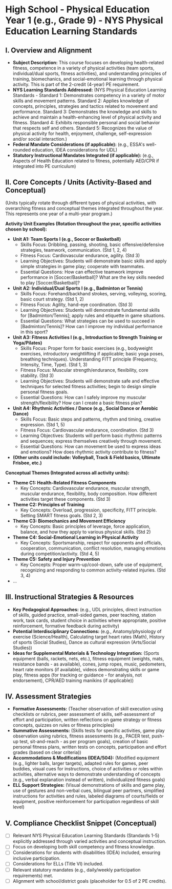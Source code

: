 # High School - Physical Education Year 1 (e.g., Grade 9) - NYS Physical Education Learning Standards

## I. Overview and Alignment
*   **Subject Description:** This course focuses on developing health-related fitness, competence in a variety of physical activities (team sports, individual/dual sports, fitness activities), and understanding principles of training, biomechanics, and social-emotional learning through physical activity. This is part of the 2-credit (4-year) PE requirement.
*   **NYS Learning Standards Addressed:** (NYS Physical Education Learning Standards - Standard 1: Demonstrates competency in a variety of motor skills and movement patterns. Standard 2: Applies knowledge of concepts, principles, strategies and tactics related to movement and performance. Standard 3: Demonstrates the knowledge and skills to achieve and maintain a health-enhancing level of physical activity and fitness. Standard 4: Exhibits responsible personal and social behavior that respects self and others. Standard 5: Recognizes the value of physical activity for health, enjoyment, challenge, self-expression and/or social interaction.)
*   **Federal Mandate Considerations (if applicable):** (e.g., ESSA's well-rounded education, IDEA considerations for UDL)
*   **Statutory Instructional Mandates Integrated (if applicable):** (e.g., Aspects of Health Education related to fitness, potentially AED/CPR if integrated into PE curriculum)

## II. Core Concepts / Units (Activity-Based and Conceptual)
(Units typically rotate through different types of physical activities, with overarching fitness and conceptual themes integrated throughout the year. This represents one year of a multi-year program.)

**Activity Unit Examples (Rotation throughout the year, specific activities chosen by school):**
*   **Unit A1: Team Sports I (e.g., Soccer or Basketball)**
    *   Skills Focus: Dribbling, passing, shooting, basic offensive/defensive strategies, teamwork, communication. (Std 1, 2, 4)
    *   Fitness Focus: Cardiovascular endurance, agility. (Std 3)
    *   Learning Objectives: Students will demonstrate basic skills and apply simple strategies in game play; cooperate with teammates.
    *   Essential Questions: How can effective teamwork improve performance in [Soccer/Basketball]? What are the key skills needed to play [Soccer/Basketball]?
*   **Unit A2: Individual/Dual Sports I (e.g., Badminton or Tennis)**
    *   Skills Focus: Forehand/backhand strokes, serving, volleying, scoring, basic court strategy. (Std 1, 2)
    *   Fitness Focus: Agility, hand-eye coordination. (Std 3)
    *   Learning Objectives: Students will demonstrate fundamental skills for [Badminton/Tennis]; apply rules and etiquette in game situations.
    *   Essential Questions: What strategies can be used to succeed in [Badminton/Tennis]? How can I improve my individual performance in this sport?
*   **Unit A3: Fitness Activities I (e.g., Introduction to Strength Training or Yoga/Pilates)**
    *   Skills Focus: Proper form for basic exercises (e.g., bodyweight exercises, introductory weightlifting if applicable; basic yoga poses, breathing techniques). Understanding FITT principle (Frequency, Intensity, Time, Type). (Std 1, 3)
    *   Fitness Focus: Muscular strength/endurance, flexibility, core stability. (Std 3)
    *   Learning Objectives: Students will demonstrate safe and effective techniques for selected fitness activities; begin to design simple personal fitness goals.
    *   Essential Questions: How can I safely improve my muscular strength/flexibility? How can I create a basic fitness plan?
*   **Unit A4: Rhythmic Activities / Dance (e.g., Social Dance or Aerobic Dance)**
    *   Skills Focus: Basic steps and patterns, rhythm and timing, creative expression. (Std 1, 5)
    *   Fitness Focus: Cardiovascular endurance, coordination. (Std 3)
    *   Learning Objectives: Students will perform basic rhythmic patterns and sequences; express themselves creatively through movement.
    *   Essential Questions: How can movement be used to express ideas and emotions? How does rhythmic activity contribute to fitness?
*   **(Other units could include: Volleyball, Track & Field basics, Ultimate Frisbee, etc.)**

**Conceptual Themes (Integrated across all activity units):**
*   **Theme C1: Health-Related Fitness Components**
    *   Key Concepts: Cardiovascular endurance, muscular strength, muscular endurance, flexibility, body composition. How different activities target these components. (Std 3)
*   **Theme C2: Principles of Training**
    *   Key Concepts: Overload, progression, specificity, FITT principle. Setting SMART fitness goals. (Std 2, 3)
*   **Theme C3: Biomechanics and Movement Efficiency**
    *   Key Concepts: Basic principles of leverage, force application, balance, and how they apply to various physical skills. (Std 2)
*   **Theme C4: Social-Emotional Learning in Physical Activity**
    *   Key Concepts: Sportsmanship, respect for opponents and officials, cooperation, communication, conflict resolution, managing emotions during competition/activity. (Std 4, 5)
*   **Theme C5: Safety and Injury Prevention**
    *   Key Concepts: Proper warm-up/cool-down, safe use of equipment, recognizing and responding to common activity-related injuries. (Std 3, 4)
*   ...

## III. Instructional Strategies & Resources
*   **Key Pedagogical Approaches:** (e.g., UDL principles, direct instruction of skills, guided practice, small-sided games, peer teaching, station work, task cards, student choice in activities where appropriate, positive reinforcement, formative feedback during activity)
*   **Potential Interdisciplinary Connections:** (e.g., Anatomy/physiology of exercise (Science/Health), Calculating target heart rates (Math), History of sports (Social Studies), Dance as cultural expression (Arts/Social Studies))
*   **Ideas for Supplemental Materials & Technology Integration:** (Sports equipment (balls, rackets, nets, etc.), fitness equipment (weights, mats, resistance bands - as available), cones, jump ropes, music, pedometers, heart rate monitors (if available), videos demonstrating skills or game play, fitness apps (for tracking or guidance - for analysis, not endorsement), CPR/AED training manikins (if applicable))

## IV. Assessment Strategies
*   **Formative Assessments:** (Teacher observation of skill execution using checklists or rubrics, peer assessment of skills, self-assessment of effort and participation, written reflections on game strategy or fitness concepts, quizzes on rules or fitness principles)
*   **Summative Assessments:** (Skills tests for specific activities, game play observation using rubrics, fitness assessments (e.g., PACER test, push-up test, sit-and-reach - as per program goals), creation of basic personal fitness plans, written tests on concepts, participation and effort grades (based on clear criteria))
*   **Accommodations & Modifications (IDEA/504):** (Modified equipment (e.g., lighter balls, larger targets), adapted rules for games, peer buddies, visual cues for instructions, choice of activities or roles within activities, alternative ways to demonstrate understanding of concepts (e.g., verbal explanation instead of written), individualized fitness goals)
*   **ELL Support Strategies:** (Visual demonstrations of skills and game play, use of gestures and non-verbal cues, bilingual peer partners, simplified instructions for activities and rules, labeled diagrams of courts/fields or equipment, positive reinforcement for participation regardless of skill level)

## V. Compliance Checklist Snippet (Conceptual)
*   [ ] Relevant NYS Physical Education Learning Standards (Standards 1-5) explicitly addressed through varied activities and conceptual instruction.
*   [ ] Focus on developing both skill competency and fitness knowledge.
*   [ ] Considerations for students with disabilities (IDEA) included, ensuring inclusive participation.
*   [ ] Considerations for ELLs (Title VI) included.
*   [ ] Relevant statutory mandates (e.g., daily/weekly participation requirements) met.
*   [ ] Alignment with school/district goals (placeholder for 0.5 of 2 PE credits).
